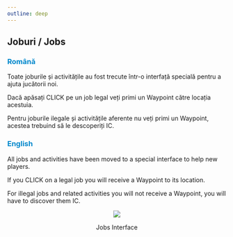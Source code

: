 ```yaml
---
outline: deep
---
```


## Joburi / Jobs

### <span style="color: #0088CC">Română</span>

Toate joburile și activitățile au fost trecute într-o interfață specială pentru a ajuta jucătorii noi.

Dacă apăsați CLICK pe un job legal veți primi un Waypoint către locația acestuia.

Pentru joburile ilegale și activitățile aferente nu veți primi un Waypoint, acestea trebuind să le descoperiți IC.

### <span style="color: #0088CC">English</span>

All jobs and activities have been moved to a special interface to help new players.

If you CLICK on a legal job you will receive a Waypoint to its location.

For illegal jobs and related activities you will not receive a Waypoint, you will have to discover them IC.

<p align="center"><img src="https://i.imgur.com/M26iBvW.gif"/></p>
<p style="text-align: center">Jobs Interface</p>